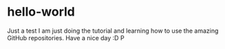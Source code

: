 # hello-world
Just a test
I am just doing the tutorial and learning how to use the amazing GitHub repositories.
Have a nice day :D
P
